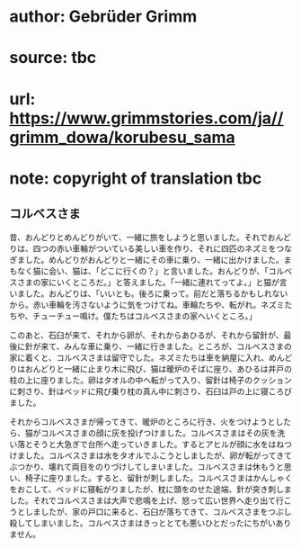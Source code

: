 # author: Gebrüder Grimm
# source: tbc
# url: https://www.grimmstories.com/ja//grimm_dowa/korubesu_sama
# note: copyright of translation tbc

## コルベスさま 

昔、おんどりとめんどりがいて、一緒に旅をしようと思いました。それでおんどりは、四つの赤い車輪がついている美しい車を作り、それに四匹のネズミをつなぎました。めんどりがおんどりと一緒にその車に乗り、一緒に出かけました。まもなく猫に会い、猫は、「どこに行くの？」と言いました。おんどりが、「コルベスさまの家にいくところだ。」と答えました。「一緒に連れてってよ。」と猫が言いました。おんどりは、「いいとも。後ろに乗って。前だと落ちるかもしれないから。赤い車輪を汚さないように気をつけてね。車輪たちや、転がれ。ネズミたちや、チューチュー鳴け。僕たちはコルベスさまの家へいくところ。」

このあと、石臼が来て、それから卵が、それからあひるが、それから留針が、最後に針が来て、みんな車に乗り、一緒に行きました。ところが、コルベスさまの家に着くと、コルベスさまは留守でした。ネズミたちは車を納屋に入れ、めんどりはおんどりと一緒に止まり木に飛び、猫は暖炉のそばに座り、あひるは井戸の柱の上に座りました。卵はタオルの中へ転がって入り、留針は椅子のクッションに刺さり、針はベッドに飛び乗り枕の真ん中に刺さり、石臼は戸の上に寝ころびました。

それからコルベスさまが帰ってきて、暖炉のところに行き、火をつけようとしたら、猫がコルベスさまの顔に灰を投げつけました。コルベスさまはその灰を洗い落とそうと大急ぎで台所へ走っていきました。するとアヒルが顔に水をはねつけました。コルベスさまは水をタオルでふこうとしましたが、卵が転がってきてぶつかり、壊れて両目をのりづけしてしまいました。コルベスさまは休もうと思い、椅子に座りました。すると、留針が刺しました。コルベスさまはかんしゃくをおこして、ベッドに寝転がりましたが、枕に頭をのせた途端、針が突き刺しました。それでコルベスさまは大声で悲鳴を上げ、怒って広い世界へ走り出て行こうとしましたが、家の戸口に来ると、石臼が落ちてきて、コルベスさまをつぶし殺してしまいました。コルベスさまはきっととても悪いひとだったにちがいありません。
